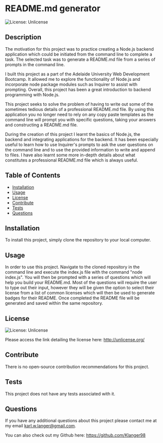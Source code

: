 
  # README.md generator
  ![License: Unlicense](https://img.shields.io/badge/license-Unlicense-blue.svg)
  ## Description

  The motivation for this project was to practice creating a Node.js backend application which could be initiated from the command line to complete a task. The selected task was to generate a README.md file from a series of prompts in the command line. 

  I built this project as a part of the Adelaide University Web Development Bootcamp. It allowed me to explore the functionality of Node.js and incorporate node package modules such as Inquirer to assist with prompting. Overall, this project has been a great introduction to backend programming with Node.js.

  This project seeks to solve the problem of having to write out some of the sometimes tedious details of a professional README.md file. By using this application you no longer need to rely on any copy paste templates as the command line will prompt you with specific questions, taking your answers and constructing a README.md file.

  During the creation of this project I learnt the basics of Node.js, the backend and integrating applications for the backend. It has been especially useful to learn how to use Inquirer's prompts to ask the user questions on the command line and to use the provided information to write and append to files. I have also learnt some more in-depth details about what constitutes a professional README.md file which is always useful.

  ## Table of Contents

  - [Installation](#installation)
  - [Usage](#usage)
  - [License](#license)
  - [Contribute](#contribute)
  - [Tests](#tests)
  - [Questions](#questions)

  ## Installation

  To install this project, simply clone the repository to your local computer.

  ## Usage

  In order to use this project. Navigate to the cloned repository in the command line and execute the index.js file with the command "node index.js". You will then be prompted with a series of questions which will help you build your README.md. Most of the questions will require the user to type out their input, however they will be given the option to select their license from a list of common licenses which will then be used to generate badges for their README. Once completed the README file will be generated and saved within the same repository.

  
  ## License

  ![License: Unlicense](https://img.shields.io/badge/license-Unlicense-blue.svg)

  Please access the link detailing the license here: http://unlicense.org/
  

  ## Contribute

  There is no open-source contribution recommendations for this project.

  ## Tests

  This project does not have any tests associated with it.
    
  ## Questions
  If you have any additional questions about this project please contact me at my email karl.w.langer@gmail.com.

  You can also check out my Github here:
  https://github.com/Klanger98
  